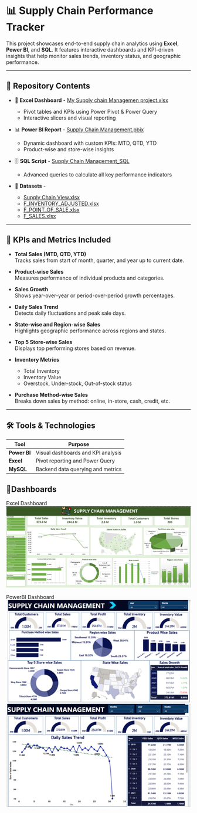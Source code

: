 # 📊 Supply Chain Performance Tracker

This project showcases end-to-end supply chain analytics using **Excel**, **Power BI**, and **SQL**. It features interactive dashboards and KPI-driven insights that help monitor sales trends, inventory status, and geographic performance.

---

## 📁 Repository Contents

- 📘 **Excel Dashboard** - <a href="https://github.com/Abdullamazhar/Supply-Chain-Performance-Tracker/blob/main/My%20Supply%20chain%20Managemen%20project.xlsx">My Supply chain Managemen project.xlsx</a>
  - Pivot tables and KPIs using Power Pivot & Power Query
  - Interactive slicers and visual reporting

- 📊 **Power BI Report** - <a href="https://github.com/Abdullamazhar/Supply-Chain-Performance-Tracker/blob/main/Supply%20Chain%20Management.pbix">Supply Chain Management.pbix</a> 
  - Dynamic dashboard with custom KPIs: MTD, QTD, YTD
  - Product-wise and store-wise insights

- 🗄️ **SQL Script** - <a href="https://github.com/Abdullamazhar/Supply-Chain-Performance-Tracker/blob/main/Supply%20Chain%20Management_.sql">Supply Chain Management_SQL</a>  
  - Advanced queries to calculate all key performance indicators

-  📁 **Datasets** -
    - <a href="https://github.com/Abdullamazhar/Supply-Chain-Performance-Tracker/blob/main/Supply%20Chain%20View.xlsx">Supply Chain View.xlsx</a>
    - <a href="https://github.com/Abdullamazhar/Supply-Chain-Performance-Tracker/blob/main/F_INVENTORY_ADJUSTED.xlsx">F_INVENTORY_ADJUSTED.xlsx</a>
    - <a href="https://github.com/Abdullamazhar/Supply-Chain-Performance-Tracker/blob/main/F_POINT_OF_SALE.xlsx">F_POINT_OF_SALE.xlsx</a>
    - <a href="https://github.com/Abdullamazhar/Supply-Chain-Performance-Tracker/blob/main/F_SALES.xlsx">F_SALES.xlsx</a>

---

## 📌 KPIs and Metrics Included

- **Total Sales (MTD, QTD, YTD)**  
  Tracks sales from start of month, quarter, and year up to current date.

- **Product-wise Sales**  
  Measures performance of individual products and categories.

- **Sales Growth**  
  Shows year-over-year or period-over-period growth percentages.

- **Daily Sales Trend**  
  Detects daily fluctuations and peak sale days.

- **State-wise and Region-wise Sales**  
  Highlights geographic performance across regions and states.

- **Top 5 Store-wise Sales**  
  Displays top performing stores based on revenue.

- **Inventory Metrics**  
  - Total Inventory  
  - Inventory Value  
  - Overstock, Under-stock, Out-of-stock status

- **Purchase Method-wise Sales**  
  Breaks down sales by method: online, in-store, cash, credit, etc.

---

## 🛠 Tools & Technologies

| Tool        | Purpose                             |
|-------------|-------------------------------------|
| **Power BI** | Visual dashboards and KPI analysis |
| **Excel**    | Pivot reporting and Power Query    |
| **MySQL**    | Backend data querying and metrics  |

## 📌Dashboards


Excel Dashboard
![image](https://github.com/Abdullamazhar/Supply-Chain-Performance-Tracker/blob/main/Excel%20Dashboard.png)

PowerBI Dashboard
![image](https://github.com/Abdullamazhar/Supply-Chain-Performance-Tracker/blob/main/Power%20Bi%20Dashboard_1.png)
![image](https://github.com/Abdullamazhar/Supply-Chain-Performance-Tracker/blob/main/Power%20Bi%20Dashboard_2.png)
